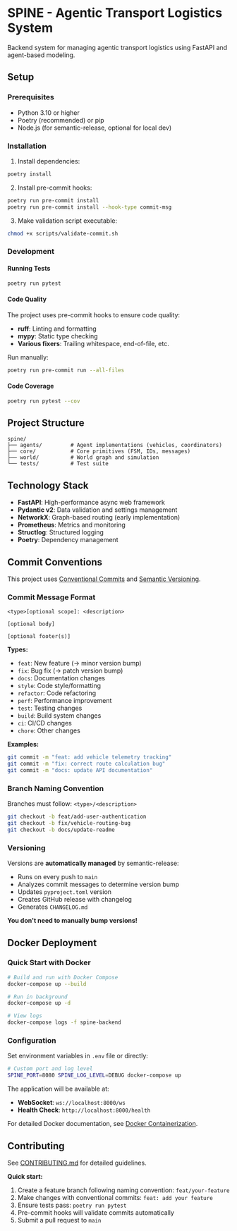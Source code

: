 # SPINE - Agentic Transport Logistics System

Backend system for managing agentic transport logistics using FastAPI and agent-based modeling.

## Setup

### Prerequisites

- Python 3.10 or higher
- Poetry (recommended) or pip
- Node.js (for semantic-release, optional for local dev)

### Installation

1. Install dependencies:
```bash
poetry install
```

2. Install pre-commit hooks:
```bash
poetry run pre-commit install
poetry run pre-commit install --hook-type commit-msg
```

3. Make validation script executable:
```bash
chmod +x scripts/validate-commit.sh
```

### Development

#### Running Tests

```bash
poetry run pytest
```

#### Code Quality

The project uses pre-commit hooks to ensure code quality:
- **ruff**: Linting and formatting
- **mypy**: Static type checking
- **Various fixers**: Trailing whitespace, end-of-file, etc.

Run manually:
```bash
poetry run pre-commit run --all-files
```

#### Code Coverage

```bash
poetry run pytest --cov
```

## Project Structure

```
spine/
├── agents/         # Agent implementations (vehicles, coordinators)
├── core/           # Core primitives (FSM, IDs, messages)
├── world/          # World graph and simulation
└── tests/          # Test suite
```

## Technology Stack

- **FastAPI**: High-performance async web framework
- **Pydantic v2**: Data validation and settings management
- **NetworkX**: Graph-based routing (early implementation)
- **Prometheus**: Metrics and monitoring
- **Structlog**: Structured logging
- **Poetry**: Dependency management

## Commit Conventions

This project uses [Conventional Commits](https://www.conventionalcommits.org/) and [Semantic Versioning](https://semver.org/).

### Commit Message Format

```
<type>[optional scope]: <description>

[optional body]

[optional footer(s)]
```

**Types:**
- `feat`: New feature (→ minor version bump)
- `fix`: Bug fix (→ patch version bump)
- `docs`: Documentation changes
- `style`: Code style/formatting
- `refactor`: Code refactoring
- `perf`: Performance improvement
- `test`: Testing changes
- `build`: Build system changes
- `ci`: CI/CD changes
- `chore`: Other changes

**Examples:**
```bash
git commit -m "feat: add vehicle telemetry tracking"
git commit -m "fix: correct route calculation bug"
git commit -m "docs: update API documentation"
```

### Branch Naming Convention

Branches must follow: `<type>/<description>`

```bash
git checkout -b feat/add-user-authentication
git checkout -b fix/vehicle-routing-bug
git checkout -b docs/update-readme
```

### Versioning

Versions are **automatically managed** by semantic-release:
- Runs on every push to `main`
- Analyzes commit messages to determine version bump
- Updates `pyproject.toml` version
- Creates GitHub release with changelog
- Generates `CHANGELOG.md`

**You don't need to manually bump versions!**

## Docker Deployment

### Quick Start with Docker

```bash
# Build and run with Docker Compose
docker-compose up --build

# Run in background
docker-compose up -d

# View logs
docker-compose logs -f spine-backend
```

### Configuration

Set environment variables in `.env` file or directly:

```bash
# Custom port and log level
SPINE_PORT=8080 SPINE_LOG_LEVEL=DEBUG docker-compose up
```

The application will be available at:
- **WebSocket**: `ws://localhost:8000/ws`
- **Health Check**: `http://localhost:8000/health`

For detailed Docker documentation, see [Docker Containerization](docs/modules/docker.md).

## Contributing

See [CONTRIBUTING.md](.github/CONTRIBUTING.md) for detailed guidelines.

**Quick start:**
1. Create a feature branch following naming convention: `feat/your-feature`
2. Make changes with conventional commits: `feat: add your feature`
3. Ensure tests pass: `poetry run pytest`
4. Pre-commit hooks will validate commits automatically
5. Submit a pull request to `main`
